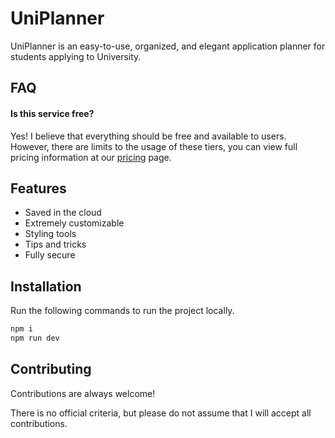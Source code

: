 # UniPlanner
UniPlanner is an easy-to-use, organized, and elegant application planner for students applying to University.

## FAQ
#### Is this service free?
Yes! I believe that everything should be free and available to users. However, there are limits to the usage of these tiers, you can view full pricing information at our [pricing](https://uniplanner.netlify.app/pricing) page.

## Features
- Saved in the cloud
- Extremely customizable
- Styling tools
- Tips and tricks
- Fully secure

## Installation
Run the following commands to run the project locally.

```bash
npm i
npm run dev
```
    
## Contributing
Contributions are always welcome!

There is no official criteria, but please do not assume that I will accept all contributions.